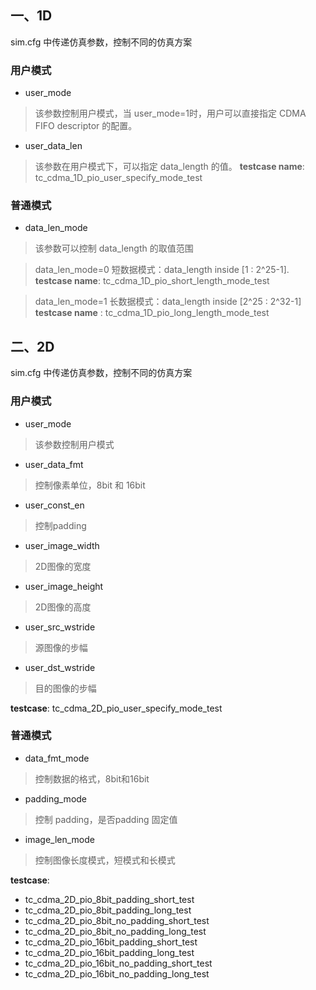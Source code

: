 ## 一、1D
sim.cfg 中传递仿真参数，控制不同的仿真方案
### 用户模式
 - user_mode
 > 该参数控制用户模式，当 user_mode=1时，用户可以直接指定 CDMA FIFO descriptor 的配置。
- user_data_len
>该参数在用户模式下，可以指定 data_length 的值。
>**testcase name**: tc_cdma_1D_pio_user_specify_mode_test

### 普通模式
- data_len_mode
> 该参数可以控制 data_length 的取值范围

> data_len_mode=0    短数据模式：data_length inside \[1 :  2^25-1\]. 
    **testcase name**: tc_cdma_1D_pio_short_length_mode_test

> data_len_mode=1    长数据模式：data_length inside \[2^25 : 2^32-1\]
> **testcase name** :   tc_cdma_1D_pio_long_length_mode_test

## 二、2D
sim.cfg 中传递仿真参数，控制不同的仿真方案
### 用户模式
- user_mode
>该参数控制用户模式
- user_data_fmt
>控制像素单位，8bit 和 16bit
- user_const_en
>控制padding
- user_image_width
>2D图像的宽度
- user_image_height
>2D图像的高度
- user_src_wstride
>源图像的步幅
- user_dst_wstride
>目的图像的步幅

**testcase**: tc_cdma_2D_pio_user_specify_mode_test

### 普通模式
- data_fmt_mode
> 控制数据的格式，8bit和16bit
- padding_mode
> 控制 padding，是否padding 固定值
- image_len_mode
> 控制图像长度模式，短模式和长模式

**testcase**: 
- tc_cdma_2D_pio_8bit_padding_short_test
- tc_cdma_2D_pio_8bit_padding_long_test
- tc_cdma_2D_pio_8bit_no_padding_short_test
- tc_cdma_2D_pio_8bit_no_padding_long_test
- tc_cdma_2D_pio_16bit_padding_short_test
- tc_cdma_2D_pio_16bit_padding_long_test
- tc_cdma_2D_pio_16bit_no_padding_short_test
- tc_cdma_2D_pio_16bit_no_padding_long_test




